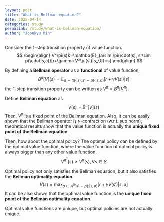 ```yaml
---
layout: post
title: "What is Bellman equation?"
date: 2025-04-14
categories: study
permalink: /study/what-is-bellman-equation/
author: "Joonkyu Min"
---
```


Consider the 1-step transition property of value function.
$$
\begin{align}
V^\pi(s)&=\mathbb{E}_{a\sim \pi(\cdot|s), s'\sim p(\cdot|s,a)}[r+\gamma V^\pi(s')|s_{0}=s]
\end{align}
$$

By defining a **Bellman operator** as a **functional** of value function,
$$
B^\pi[V](s) = \mathbb{E}_{a\sim \pi(\cdot|s), s'\sim p(\cdot|s,a)}[r+\gamma V(s')|s]
$$
the 1-step transition property can be written as $V^\pi = B^\pi[V^\pi]$.

Define **Bellman equation** as 
$$
V(s)=B^\pi[V](s)
$$
Then, $V^\pi$ is a fixed point of the Bellman equation.
Also, it can be easily shown that the Bellman operator is $\gamma$-contraction (w.r.t. sup norm),
theoretical results show that the value function is actually the **unique fixed point of the Bellman equation**.

Then, how about the optimal policy?
The optimal policy can be defined by the optimal value function, where the value function of optimal policy is always bigger than any other value function.
$$
V^{\pi^*}(s) \ge V^\pi(s), \forall s\in S
$$

Optimal policy not only satisfies the Bellman equation, but it also satisfies the **Bellman optimality equation**.
$$
V(s)=\max_{a\in A}\mathbb{E}_{s'\sim p(\cdot|s,a)}[r+\gamma V(s')|s, a]
$$
It can be also shown that the optimal value function is the **unique fixed point of the** **Bellman optimality equation**.

Optimal value functions are unique, but optimal policies are not actually unique.
